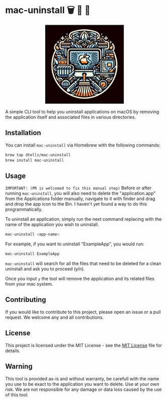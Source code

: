 # mac-uninstall 🗑  🧹

<p align="center" margin="0">
    <a href="https://www.diego-tellez.com/">
    <img alt="stuart logo" src="./assets/mac-uninstall-logo.png" width="250">
</a>
</p>

A simple CLI tool to help you uninstall applications on macOS by removing the application itself and associated files in various directories.

## Installation

You can install `mac-uninstall` via Homebrew with the following commands:

```bash
brew tap dtellz/mac-uninstall
brew install mac-uninstall
```

## Usage

`IMPORTANT: (PR is welcomed to fix this manual step)` Before or after running `mac-uninstall`, you will also need to delete the "application.app" from the Applications folder manually, navigate to it with finder and drag and drop the app icon to the Bin. I haven't yet found a way to do this programmatically.

To uninstall an application, simply run the next command replacing <app-name> with the name of the application you wish to uninstall.

```bash
mac-uninstall <app-name>
```

For example, if you want to uninstall "ExampleApp", you would run:

```bash
mac-uninstall ExampleApp
```

`mac-uninstall` will search for all the files that need to be deleted for a clean uninstall and ask you to proceed (y/n).

Once you input `y` the tool will remove the application and its related files from your mac system.

## Contributing

If you would like to contribute to this project, please open an issue or a pull request. We welcome any and all contributions.

## License

This project is licensed under the MIT License - see the [MIT License](https://opensource.org/licenses/MIT) file for details.

## Warning

This tool is provided as-is and without warranty, be carefull with the name you use to be exact to the application you want to delete. Use at your own risk. We are not responsible for any damage or data loss caused by the use of this tool.
